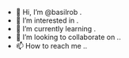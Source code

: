 - 👋 Hi, I’m @basilrob .
- 👀 I’m interested in .
- 🌱 I’m currently learning .
- 💞️ I’m looking to collaborate on ..
- 📫 How to reach me ..

<!---
basilrob/basilrob is a ✨ special ✨ repository because its `README.md` (this file) appears on your GitHub profile.
You can click the Preview link to take a look at your changes.
--->
